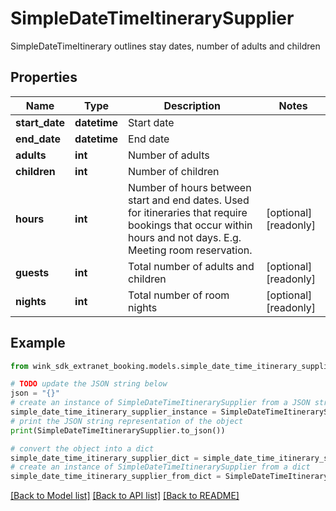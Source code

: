 # SimpleDateTimeItinerarySupplier

SimpleDateTimeItinerary outlines stay dates, number of adults and children

## Properties

Name | Type | Description | Notes
------------ | ------------- | ------------- | -------------
**start_date** | **datetime** | Start date | 
**end_date** | **datetime** | End date | 
**adults** | **int** | Number of adults | 
**children** | **int** | Number of children | 
**hours** | **int** | Number of hours between start and end dates. Used for itineraries that require bookings that occur within hours and not days. E.g. Meeting room reservation. | [optional] [readonly] 
**guests** | **int** | Total number of adults and children | [optional] [readonly] 
**nights** | **int** | Total number of room nights | [optional] [readonly] 

## Example

```python
from wink_sdk_extranet_booking.models.simple_date_time_itinerary_supplier import SimpleDateTimeItinerarySupplier

# TODO update the JSON string below
json = "{}"
# create an instance of SimpleDateTimeItinerarySupplier from a JSON string
simple_date_time_itinerary_supplier_instance = SimpleDateTimeItinerarySupplier.from_json(json)
# print the JSON string representation of the object
print(SimpleDateTimeItinerarySupplier.to_json())

# convert the object into a dict
simple_date_time_itinerary_supplier_dict = simple_date_time_itinerary_supplier_instance.to_dict()
# create an instance of SimpleDateTimeItinerarySupplier from a dict
simple_date_time_itinerary_supplier_from_dict = SimpleDateTimeItinerarySupplier.from_dict(simple_date_time_itinerary_supplier_dict)
```
[[Back to Model list]](../README.md#documentation-for-models) [[Back to API list]](../README.md#documentation-for-api-endpoints) [[Back to README]](../README.md)


